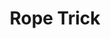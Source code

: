 ---
title: "Rope Trick"
permalink: /spells/rope-trick/
tags:
  - Spell
available_for:
  - Wizard
level: "2nd Level"
school: "Transmutation"
range: "Touch"
comp:
  - V
  - S
  - M
material: "powdered corn extract and a twisted loop of parchment."
duration: "1 hour"
description: |
  You touch a length of rope that is up to 60 feet long. One end of the rope then rises into the air until the whole rope hangs perpendicular to the ground. At the upper end of the rope, an invisible entrance opens to an extradimensional space that lasts until the spell ends.

  The extradimensional space can be reached by climbing to the top of the rope. The space can hold as many as eight Medium or smaller creatures. The rope can be pulled into the space, making the rope disappear from view outside the space.

  Attacks and spells can't cross through the entrance into or out of the extradimensional space, but those inside can see out of it as if through a 3-foot-by-5-foot window centered on the rope.

  Anything inside the extradimensional space drops out when the spell ends.
excerpt: "You touch a length of rope that is up to 60 feet long."
source: "Basic Rules"
---